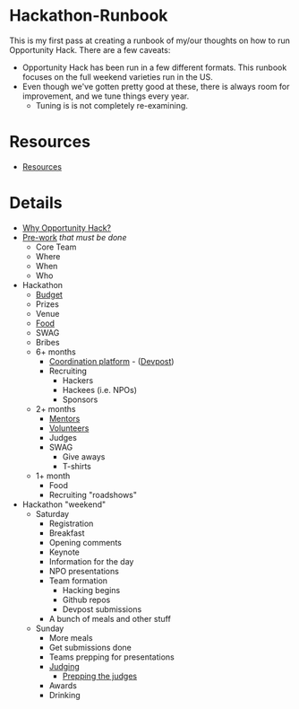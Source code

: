 # Hackathon-Runbook

This is my first pass at creating a runbook of my/our thoughts on how to run Opportunity Hack.  There are a few caveats:
* Opportunity Hack has been run in a few different formats.  This runbook focuses on the full weekend varieties run in the US.  
* Even though we've gotten pretty good at these, there is always room for improvement, and we tune things every year.
  * Tuning is is not completely re-examining.

# Resources
*  [Resources](resources/resources.md)

# Details
* [Why Opportunity Hack?](opportunity.md)
* [Pre-work](pre-work.md) *that must be done*
  * Core Team
  * Where
  * When
  * Who
* Hackathon
  * [Budget](budget.md)
  * Prizes
  * Venue
  * [Food](food.md)
  * SWAG
  * Bribes 
  * 6+ months
    * [Coordination platform](devpost.md) - ([Devpost](https://www.devpost.com))
    * Recruiting 
      * Hackers
      * Hackees (i.e. NPOs)
      * Sponsors
  * 2+ months
    * [Mentors](mentors.md)
    * [Volunteers](volunteers.md)
    * Judges
    * SWAG
      * Give aways
      * T-shirts
  * 1+ month
    * Food
    * Recruiting "roadshows"
* Hackathon "weekend" 
  * Saturday
    * Registration
    * Breakfast
    * Opening comments
    * Keynote
    * Information for the day
    * NPO presentations
    * Team formation
      * Hacking begins
      * Github repos
      * Devpost submissions
    * A bunch of meals and other stuff 
  * Sunday
    * More meals
    * Get submissions done
    * Teams prepping for presentations
    * [Judging](judging.md)
      * [Prepping the judges](prepping-judges.md)
    * Awards
    * Drinking
